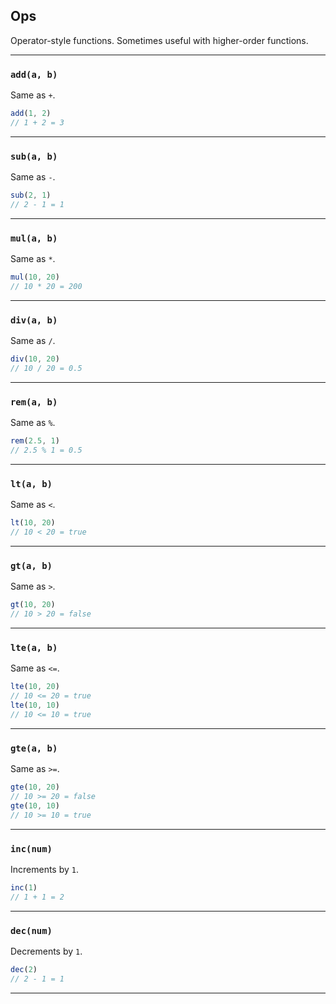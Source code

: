 ## Ops

Operator-style functions. Sometimes useful with higher-order functions.

---

### `add(a, b)`

Same as `+`.

```js
add(1, 2)
// 1 + 2 = 3
```

---

### `sub(a, b)`

Same as `-`.

```js
sub(2, 1)
// 2 - 1 = 1
```

---

### `mul(a, b)`

Same as `*`.

```js
mul(10, 20)
// 10 * 20 = 200
```

---

### `div(a, b)`

Same as `/`.

```js
div(10, 20)
// 10 / 20 = 0.5
```

---

### `rem(a, b)`

Same as `%`.

```js
rem(2.5, 1)
// 2.5 % 1 = 0.5
```

---

### `lt(a, b)`

Same as `<`.

```js
lt(10, 20)
// 10 < 20 = true
```

---

### `gt(a, b)`

Same as `>`.

```js
gt(10, 20)
// 10 > 20 = false
```

---

### `lte(a, b)`

Same as `<=`.

```js
lte(10, 20)
// 10 <= 20 = true
lte(10, 10)
// 10 <= 10 = true
```

---

### `gte(a, b)`

Same as `>=`.

```js
gte(10, 20)
// 10 >= 20 = false
gte(10, 10)
// 10 >= 10 = true
```

---

### `inc(num)`

Increments by `1`.

```js
inc(1)
// 1 + 1 = 2
```

---

### `dec(num)`

Decrements by `1`.

```js
dec(2)
// 2 - 1 = 1
```

----
